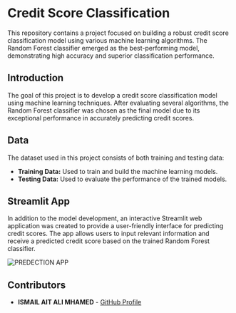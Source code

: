 # Credit Score Classification

This repository contains a project focused on building a robust credit score classification model using various machine learning algorithms. The Random Forest classifier emerged as the best-performing model, demonstrating high accuracy and superior classification performance.

## Introduction

The goal of this project is to develop a credit score classification model using machine learning techniques. After evaluating several algorithms, the Random Forest classifier was chosen as the final model due to its exceptional performance in accurately predicting credit scores.

## Data

The dataset used in this project consists of both training and testing data:
- **Training Data:** Used to train and build the machine learning models.
- **Testing Data:** Used to evaluate the performance of the trained models.

## Streamlit App

In addition to the model development, an interactive Streamlit web application was created to provide a user-friendly interface for predicting credit scores. The app allows users to input relevant information and receive a predicted credit score based on the trained Random Forest classifier.

![PREDECTION APP](https://github.com/ishamel101/Credit-Score-Classification/assets/164437294/465e44ae-2a56-4341-b732-3305fe60e039)

## Contributors
- **ISMAIL AIT ALI MHAMED** - [GitHub Profile](https://github.com/ishamel101)
